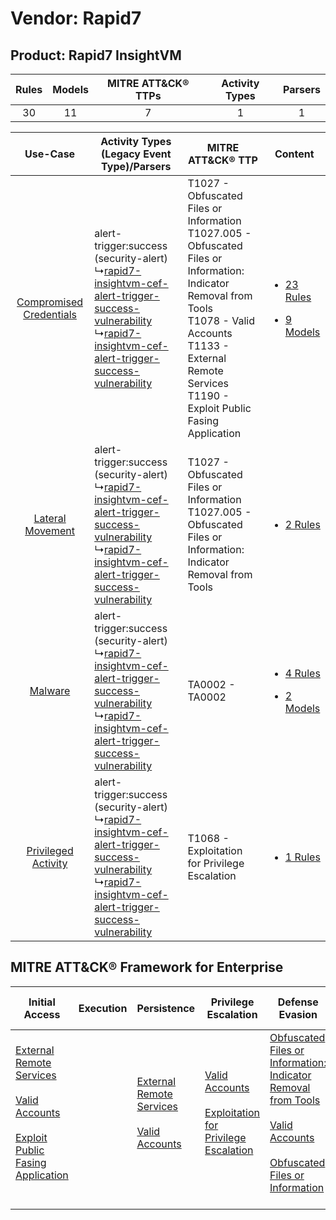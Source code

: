Vendor: Rapid7
==============
Product: Rapid7 InsightVM
-------------------------
| Rules | Models | MITRE ATT&CK® TTPs | Activity Types | Parsers |
|:-----:|:------:|:------------------:|:--------------:|:-------:|
|  30   |   11   |         7          |       1        |    1    |

|    Use-Case    | Activity Types (Legacy Event Type)/Parsers    | MITRE ATT&CK® TTP    | Content    |
|:----:| ---- | ---- | ---- |
| [Compromised Credentials](../../../UseCases/uc_compromised_credentials.md) |  alert-trigger:success (security-alert)<br> ↳[rapid7-insightvm-cef-alert-trigger-success-vulnerability](Ps/pC_rapid7insightvmcefalerttriggersuccessvulnerability.md)<br> ↳[rapid7-insightvm-cef-alert-trigger-success-vulnerability](Ps/pC_rapid7insightvmcefalerttriggersuccessvulnerability.md)<br> | T1027 - Obfuscated Files or Information<br>T1027.005 - Obfuscated Files or Information: Indicator Removal from Tools<br>T1078 - Valid Accounts<br>T1133 - External Remote Services<br>T1190 - Exploit Public Fasing Application<br> | [<ul><li>23 Rules</li></ul><ul><li>9 Models</li></ul>](RM/r_m_rapid7_rapid7_insightvm_Compromised_Credentials.md) |
|        [Lateral Movement](../../../UseCases/uc_lateral_movement.md)        |  alert-trigger:success (security-alert)<br> ↳[rapid7-insightvm-cef-alert-trigger-success-vulnerability](Ps/pC_rapid7insightvmcefalerttriggersuccessvulnerability.md)<br> ↳[rapid7-insightvm-cef-alert-trigger-success-vulnerability](Ps/pC_rapid7insightvmcefalerttriggersuccessvulnerability.md)<br> | T1027 - Obfuscated Files or Information<br>T1027.005 - Obfuscated Files or Information: Indicator Removal from Tools<br>    | [<ul><li>2 Rules</li></ul>](RM/r_m_rapid7_rapid7_insightvm_Lateral_Movement.md)    |
|    [Malware](../../../UseCases/uc_malware.md)    |  alert-trigger:success (security-alert)<br> ↳[rapid7-insightvm-cef-alert-trigger-success-vulnerability](Ps/pC_rapid7insightvmcefalerttriggersuccessvulnerability.md)<br> ↳[rapid7-insightvm-cef-alert-trigger-success-vulnerability](Ps/pC_rapid7insightvmcefalerttriggersuccessvulnerability.md)<br> | TA0002 - TA0002<br>    | [<ul><li>4 Rules</li></ul><ul><li>2 Models</li></ul>](RM/r_m_rapid7_rapid7_insightvm_Malware.md)    |
|     [Privileged Activity](../../../UseCases/uc_privileged_activity.md)     |  alert-trigger:success (security-alert)<br> ↳[rapid7-insightvm-cef-alert-trigger-success-vulnerability](Ps/pC_rapid7insightvmcefalerttriggersuccessvulnerability.md)<br> ↳[rapid7-insightvm-cef-alert-trigger-success-vulnerability](Ps/pC_rapid7insightvmcefalerttriggersuccessvulnerability.md)<br> | T1068 - Exploitation for Privilege Escalation<br>    | [<ul><li>1 Rules</li></ul>](RM/r_m_rapid7_rapid7_insightvm_Privileged_Activity.md)    |

MITRE ATT&CK® Framework for Enterprise
--------------------------------------
| Initial Access                                                                                                                                                                                                                         | Execution | Persistence                                                                                                                                      | Privilege Escalation                                                                                                                                          | Defense Evasion                                                                                                                                                                                                                                                               | Credential Access | Discovery | Lateral Movement | Collection | Command and Control | Exfiltration | Impact |
| -------------------------------------------------------------------------------------------------------------------------------------------------------------------------------------------------------------------------------------- | --------- | ------------------------------------------------------------------------------------------------------------------------------------------------ | ------------------------------------------------------------------------------------------------------------------------------------------------------------- | ----------------------------------------------------------------------------------------------------------------------------------------------------------------------------------------------------------------------------------------------------------------------------- | ----------------- | --------- | ---------------- | ---------- | ------------------- | ------------ | ------ |
| [External Remote Services](https://attack.mitre.org/techniques/T1133)<br><br>[Valid Accounts](https://attack.mitre.org/techniques/T1078)<br><br>[Exploit Public Fasing Application](https://attack.mitre.org/techniques/T1190)<br><br> |           | [External Remote Services](https://attack.mitre.org/techniques/T1133)<br><br>[Valid Accounts](https://attack.mitre.org/techniques/T1078)<br><br> | [Valid Accounts](https://attack.mitre.org/techniques/T1078)<br><br>[Exploitation for Privilege Escalation](https://attack.mitre.org/techniques/T1068)<br><br> | [Obfuscated Files or Information: Indicator Removal from Tools](https://attack.mitre.org/techniques/T1027/005)<br><br>[Valid Accounts](https://attack.mitre.org/techniques/T1078)<br><br>[Obfuscated Files or Information](https://attack.mitre.org/techniques/T1027)<br><br> |                   |           |                  |            |                     |              |        |